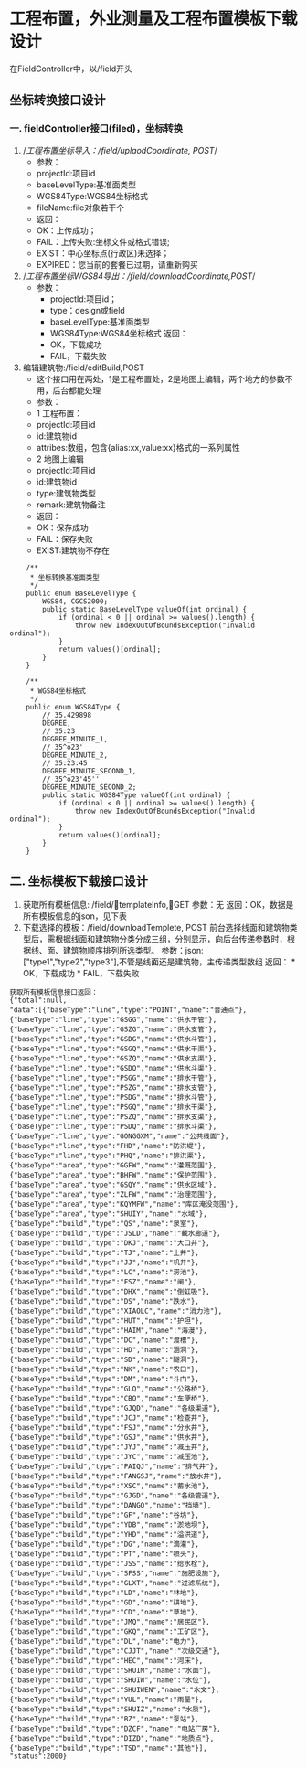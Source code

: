 # 工程布置，外业测量及工程布置模板下载设计
在FieldController中，以/field开头
## 坐标转换接口设计
### 一. fieldController接口(filed)，坐标转换
>
1. /*工程布置坐标导入：/field/uplaodCoordinate, POST*/
    * 参数：
    * projectId:项目id
    * baseLevelType:基准面类型
    * WGS84Type:WGS84坐标格式
    * fileName:file对象若干个
    * 返回：
    * OK：上传成功；
    * FAIL：上传失败:坐标文件或格式错误;
    * EXIST：中心坐标点(行政区)未选择；
    * EXPIRED：您当前的套餐已过期，请重新购买
2. /*工程布置坐标WGS84导出：/field/downloadCoordinate,POST*/
    * 参数：
        * projectId:项目id；
        * type：design或field
        * baseLevelType:基准面类型
        * WGS84Type:WGS84坐标格式
    返回：
        * OK，下载成功
        * FAIL，下载失败
3. 编辑建筑物:/field/editBuild,POST
    * 这个接口用在两处，1是工程布置处，2是地图上编辑，两个地方的参数不用，后台都能处理
    * 参数：
    * 1 工程布置：
    * projectId:项目id
    * id:建筑物id
    * attribes:数组，包含{alias:xx,value:xx}格式的一系列属性
    * 2 地图上编辑
    * projectId:项目id
    * id:建筑物id
    * type:建筑物类型
    * remark:建筑物备注
    * 返回：
    * OK：保存成功
    * FAIL：保存失败
    * EXIST:建筑物不存在
    
```
	/**
	 * 坐标转换基准面类型
	 */
	public enum BaseLevelType {
		WGS84, CGCS2000;
		public static BaseLevelType valueOf(int ordinal) {
			if (ordinal < 0 || ordinal >= values().length) {
				throw new IndexOutOfBoundsException("Invalid ordinal");
			}
			return values()[ordinal];
		}
	}

	/**
	 * WGS84坐标格式
	 */
	public enum WGS84Type {
		// 35.429898
		DEGREE,
		// 35:23
		DEGREE_MINUTE_1,
		// 35^o23'
		DEGREE_MINUTE_2,
		// 35:23:45
		DEGREE_MINUTE_SECOND_1,
		// 35^o23'45''
		DEGREE_MINUTE_SECOND_2;
		public static WGS84Type valueOf(int ordinal) {
			if (ordinal < 0 || ordinal >= values().length) {
				throw new IndexOutOfBoundsException("Invalid ordinal");
			}
			return values()[ordinal];
		}
	}

```
## 二. 坐标模板下载接口设计
> 
1. 获取所有模板信息: /field/templateInfo,GET
    参数：无
    返回：OK，数据是所有模板信息的json，见下表
2. 下载选择的模板：/field/downloadTemplete, POST
    前台选择线面和建筑物类型后，需根据线面和建筑物分类分成三组，分别显示，向后台传递参数时，根据线、面、建筑物顺序排列所选类型。
    参数：json:["type1","type2","type3"],不管是线面还是建筑物，主传递类型数组
    返回：
        * OK，下载成功
        * FAIL，下载失败
    
```
获取所有模板信息接口返回：
{"total":null,
"data":[{"baseType":"line","type":"POINT","name":"普通点"},{"baseType":"line","type":"GSGG","name":"供水干管"},{"baseType":"line","type":"GSZG","name":"供水支管"},{"baseType":"line","type":"GSDG","name":"供水斗管"},{"baseType":"line","type":"GSGQ","name":"供水干渠"},{"baseType":"line","type":"GSZQ","name":"供水支渠"},{"baseType":"line","type":"GSDQ","name":"供水斗渠"},{"baseType":"line","type":"PSGG","name":"排水干管"},{"baseType":"line","type":"PSZG","name":"排水支管"},{"baseType":"line","type":"PSDG","name":"排水斗管"},{"baseType":"line","type":"PSGQ","name":"排水干渠"},{"baseType":"line","type":"PSZQ","name":"排水支渠"},{"baseType":"line","type":"PSDQ","name":"排水斗渠"},{"baseType":"line","type":"GONGGXM","name":"公共线面"},{"baseType":"line","type":"FHD","name":"防洪堤"},{"baseType":"line","type":"PHQ","name":"排洪渠"},{"baseType":"area","type":"GGFW","name":"灌溉范围"},{"baseType":"area","type":"BHFW","name":"保护范围"},{"baseType":"area","type":"GSQY","name":"供水区域"},{"baseType":"area","type":"ZLFW","name":"治理范围"},{"baseType":"area","type":"KQYMFW","name":"库区淹没范围"},{"baseType":"area","type":"SHUIY","name":"水域"},{"baseType":"build","type":"QS","name":"泉室"},{"baseType":"build","type":"JSLD","name":"截水廊道"},{"baseType":"build","type":"DKJ","name":"大口井"},{"baseType":"build","type":"TJ","name":"土井"},{"baseType":"build","type":"JJ","name":"机井"},{"baseType":"build","type":"LC","name":"涝池"},{"baseType":"build","type":"FSZ","name":"闸"},{"baseType":"build","type":"DHX","name":"倒虹吸"},{"baseType":"build","type":"DS","name":"跌水"},{"baseType":"build","type":"XIAOLC","name":"消力池"},{"baseType":"build","type":"HUT","name":"护坦"},{"baseType":"build","type":"HAIM","name":"海漫"},{"baseType":"build","type":"DC","name":"渡槽"},{"baseType":"build","type":"HD","name":"涵洞"},{"baseType":"build","type":"SD","name":"隧洞"},{"baseType":"build","type":"NK","name":"农口"},{"baseType":"build","type":"DM","name":"斗门"},{"baseType":"build","type":"GLQ","name":"公路桥"},{"baseType":"build","type":"CBQ","name":"车便桥"},{"baseType":"build","type":"GJQD","name":"各级渠道"},{"baseType":"build","type":"JCJ","name":"检查井"},{"baseType":"build","type":"FSJ","name":"分水井"},{"baseType":"build","type":"GSJ","name":"供水井"},{"baseType":"build","type":"JYJ","name":"减压井"},{"baseType":"build","type":"JYC","name":"减压池"},{"baseType":"build","type":"PAIQJ","name":"排气井"},{"baseType":"build","type":"FANGSJ","name":"放水井"},{"baseType":"build","type":"XSC","name":"蓄水池"},{"baseType":"build","type":"GJGD","name":"各级管道"},{"baseType":"build","type":"DANGQ","name":"挡墙"},{"baseType":"build","type":"GF","name":"谷坊"},{"baseType":"build","type":"YDB","name":"淤地坝"},{"baseType":"build","type":"YHD","name":"溢洪道"},{"baseType":"build","type":"DG","name":"滴灌"},{"baseType":"build","type":"PT","name":"喷头"},{"baseType":"build","type":"JSS","name":"给水栓"},{"baseType":"build","type":"SFSS","name":"施肥设施"},{"baseType":"build","type":"GLXT","name":"过滤系统"},{"baseType":"build","type":"LD","name":"林地"},{"baseType":"build","type":"GD","name":"耕地"},{"baseType":"build","type":"CD","name":"草地"},{"baseType":"build","type":"JMQ","name":"居民区"},{"baseType":"build","type":"GKQ","name":"工矿区"},{"baseType":"build","type":"DL","name":"电力"},{"baseType":"build","type":"CJJT","name":"次级交通"},{"baseType":"build","type":"HEC","name":"河床"},{"baseType":"build","type":"SHUIM","name":"水面"},{"baseType":"build","type":"SHUIW","name":"水位"},{"baseType":"build","type":"SHUIWEN","name":"水文"},{"baseType":"build","type":"YUL","name":"雨量"},{"baseType":"build","type":"SHUIZ","name":"水质"},{"baseType":"build","type":"BZ","name":"泵站"},{"baseType":"build","type":"DZCF","name":"电站厂房"},{"baseType":"build","type":"DIZD","name":"地质点"},{"baseType":"build","type":"TSD","name":"其他"}],
"status":2000}
```


